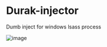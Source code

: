 # Durak-injector
Dumb inject for windows lsass process


![image](https://user-images.githubusercontent.com/62066807/206843420-69ea00e3-dc86-404f-a20f-9fea2356217b.png)
